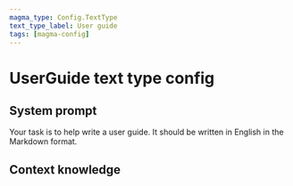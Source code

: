 ```yaml
---
magma_type: Config.TextType
text_type_label: User guide
tags: [magma-config]
---
```

# UserGuide text type config

## System prompt

Your task is to help write a user guide. It should be written in English in the Markdown format.


## Context knowledge
